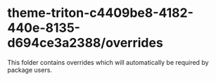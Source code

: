 # theme-triton-c4409be8-4182-440e-8135-d694ce3a2388/overrides

This folder contains overrides which will automatically be required by package users.
